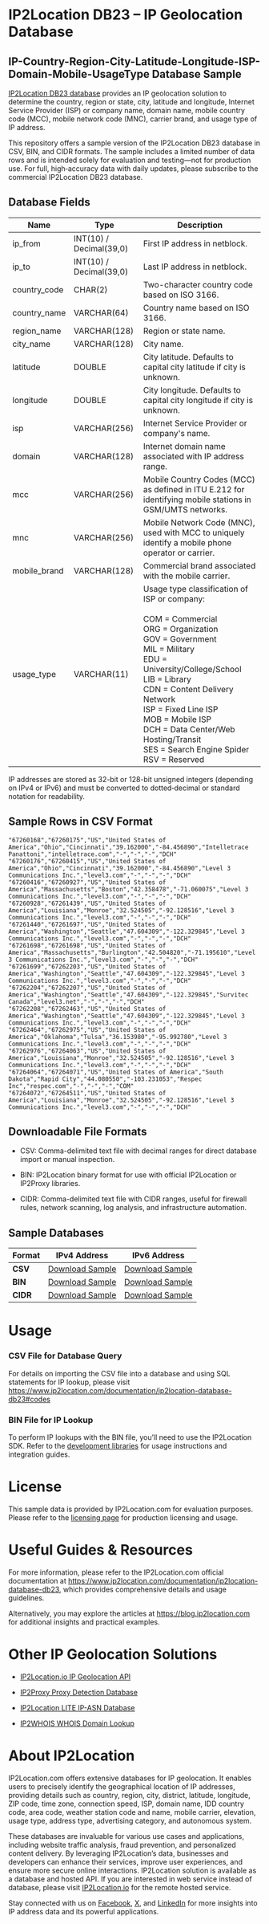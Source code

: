 # IP2Location DB23 – IP Geolocation Database

## IP-Country-Region-City-Latitude-Longitude-ISP-Domain-Mobile-UsageType Database Sample

[IP2Location DB23 database](https://www.ip2location.com/database/db23-ip-country-region-city-latitude-longitude-isp-domain-mobile-usagetype) provides an IP geolocation solution to determine the country, region or state, city, latitude and longitude, Internet Service Provider (ISP) or company name, domain name, mobile country code (MCC), mobile network code (MNC), carrier brand, and usage type of IP address.

This repository offers a sample version of the IP2Location DB23 database in CSV, BIN, and CIDR formats. The sample includes a limited number of data rows and is intended solely for evaluation and testing—not for production use. For full, high‑accuracy data with daily updates, please subscribe to the commercial IP2Location DB23 database. 

## Database Fields

| **Name**       | **Type**                | **Description**                                                                                   |
|----------------|-------------------------|---------------------------------------------------------------------------------------------------|
| ip_from        | INT(10) / Decimal(39,0) | First IP address in netblock.                                                                     |
| ip_to          | INT(10) / Decimal(39,0) | Last IP address in netblock.                                                                      |
| country_code   | CHAR(2)                 | Two-character country code based on ISO 3166.                                                     |
| country_name   | VARCHAR(64)             | Country name based on ISO 3166.                                                                   |
| region_name    | VARCHAR(128)            | Region or state name.                                                                             |
| city_name      | VARCHAR(128)            | City name.                                                                                        |
| latitude       | DOUBLE                  | City latitude. Defaults to capital city latitude if city is unknown.                             |
| longitude      | DOUBLE                  | City longitude. Defaults to capital city longitude if city is unknown.                           |
| isp            | VARCHAR(256)            | Internet Service Provider or company's name.                                                      |
| domain         | VARCHAR(128)            | Internet domain name associated with IP address range.                                            |
| mcc            | VARCHAR(256)            | Mobile Country Codes (MCC) as defined in ITU E.212 for identifying mobile stations in GSM/UMTS networks. |
| mnc            | VARCHAR(256)            | Mobile Network Code (MNC), used with MCC to uniquely identify a mobile phone operator or carrier. |
| mobile_brand   | VARCHAR(128)            | Commercial brand associated with the mobile carrier.                                              |
| usage_type     | VARCHAR(11)             | Usage type classification of ISP or company: <br><br>COM = Commercial<br>ORG = Organization<br>GOV = Government<br>MIL = Military<br>EDU = University/College/School<br>LIB = Library<br>CDN = Content Delivery Network<br>ISP = Fixed Line ISP<br>MOB = Mobile ISP<br>DCH = Data Center/Web Hosting/Transit<br>SES = Search Engine Spider<br>RSV = Reserved |

IP addresses are stored as 32-bit or 128-bit unsigned integers (depending on IPv4 or IPv6) and must be converted to dotted‑decimal or standard notation for readability.

## Sample Rows in CSV Format
```csv
"67260168","67260175","US","United States of America","Ohio","Cincinnati","39.162000","-84.456890","Intelletrace Panattoni","intelletrace.com","-","-","-","DCH"
"67260176","67260415","US","United States of America","Ohio","Cincinnati","39.162000","-84.456890","Level 3 Communications Inc.","level3.com","-","-","-","DCH"
"67260416","67260927","US","United States of America","Massachusetts","Boston","42.358478","-71.060075","Level 3 Communications Inc.","level3.com","-","-","-","DCH"
"67260928","67261439","US","United States of America","Louisiana","Monroe","32.524505","-92.128516","Level 3 Communications Inc.","level3.com","-","-","-","DCH"
"67261440","67261697","US","United States of America","Washington","Seattle","47.604309","-122.329845","Level 3 Communications Inc.","level3.com","-","-","-","DCH"
"67261698","67261698","US","United States of America","Massachusetts","Burlington","42.504820","-71.195610","Level 3 Communications Inc.","level3.com","-","-","-","DCH"
"67261699","67262203","US","United States of America","Washington","Seattle","47.604309","-122.329845","Level 3 Communications Inc.","level3.com","-","-","-","DCH"
"67262204","67262207","US","United States of America","Washington","Seattle","47.604309","-122.329845","Survitec Canada","level3.net","-","-","-","DCH"
"67262208","67262463","US","United States of America","Washington","Seattle","47.604309","-122.329845","Level 3 Communications Inc.","level3.com","-","-","-","DCH"
"67262464","67262975","US","United States of America","Oklahoma","Tulsa","36.153980","-95.992780","Level 3 Communications Inc.","level3.com","-","-","-","DCH"
"67262976","67264063","US","United States of America","Louisiana","Monroe","32.524505","-92.128516","Level 3 Communications Inc.","level3.com","-","-","-","DCH"
"67264064","67264071","US","United States of America","South Dakota","Rapid City","44.080550","-103.231053","Respec Inc","respec.com","-","-","-","COM"
"67264072","67264511","US","United States of America","Louisiana","Monroe","32.524505","-92.128516","Level 3 Communications Inc.","level3.com","-","-","-","DCH"
```

## Downloadable File Formats

- CSV: Comma-delimited text file with decimal ranges for direct database import or manual inspection.

- BIN: IP2Location binary format for use with official IP2Location or IP2Proxy libraries.

- CIDR: Comma-delimited text file with CIDR ranges, useful for firewall rules, network scanning, log analysis, and infrastructure automation.

## Sample Databases

| Format       | IPv4 Address                                                                                                          | IPv6 Address                                                                                                          |
|--------------|----------------------------------------------------------------------------------------------------------------------|----------------------------------------------------------------------------------------------------------------------|
| **CSV**      | [Download Sample](https://github.com/ip2location/sample-databases/tree/main/IP2Location/DB23/ip2location-db23-sample.ipv4.csv) | [Download Sample](https://github.com/ip2location/sample-databases/tree/main/IP2Location/DB23/ip2location-db23-sample.ipv6.csv) |
| **BIN**      | [Download Sample](https://github.com/ip2location/sample-databases/tree/main/IP2Location/DB23/ip2location-db23-sample.ipv4.bin) | [Download Sample](https://github.com/ip2location/sample-databases/tree/main/IP2Location/DB23/ip2location-db23-sample.ipv6.bin) |
| **CIDR**     | [Download Sample](https://github.com/ip2location/sample-databases/tree/main/IP2Location/DB23/ip2location-db23-sample.ipv4.cidr.csv) | [Download Sample](https://github.com/ip2location/sample-databases/tree/main/IP2Location/DB23/ip2location-db23-sample.ipv6.cidr.csv) |


# Usage

### CSV File for Database Query

For details on importing the CSV file into a database and using SQL statements for IP lookup, please visit <https://www.ip2location.com/documentation/ip2location-database-db23#codes>

### BIN File for IP Lookup

To perform IP lookups with the BIN file, you’ll need to use the IP2Location SDK. Refer to the [development libraries](https://www.ip2location.com/development-libraries/) for usage instructions and integration guides.

# License

This sample data is provided by IP2Location.com for evaluation purposes. Please refer to the [licensing page](https://www.ip2location.com/licensing) for production licensing and usage.

# Useful Guides & Resources

For more information, please refer to the IP2Location.com official documentation at <https://www.ip2location.com/documentation/ip2location-database-db23>, which provides comprehensive details and usage guidelines.

Alternatively, you may explore the articles at <https://blog.ip2location.com> for additional insights and practical examples.

# Other IP Geolocation Solutions

- [IP2Location.io IP Geolocation API](https://www.ip2location.io)

- [IP2Proxy Proxy Detection Database](https://www.ip2location.com/database/ip2proxy)

- [IP2Location LITE IP-ASN Database](https://lite.ip2location.com/database-asn)

- [IP2WHOIS WHOIS Domain Lookup](https://www.ip2whois.com/)

# About IP2Location

IP2Location.com offers extensive databases for IP geolocation. It enables users to precisely identify the geographical location of IP addresses, providing details such as country, region, city, district, latitude, longitude, ZIP code, time zone, connection speed, ISP, domain name, IDD country code, area code, weather station code and name, mobile carrier, elevation, usage type, address type, advertising category, and autonomous system.

These databases are invaluable for various use cases and applications, including website traffic analysis, fraud prevention, and personalized content delivery. By leveraging IP2Location’s data, businesses and developers can enhance their services, improve user experiences, and ensure more secure online interactions. IP2Location solution is available as a database and hosted API. If you are interested in web service instead of database, please visit [IP2Location.io](https://www.ip2location.io) for the remote hosted service.

Stay connected with us on [Facebook](https://www.facebook.com/ip2location), [X](https://x.com/ip2location), and [LinkedIn](https://www.linkedin.com/company/ip2location) for more insights into IP address data and its powerful applications.